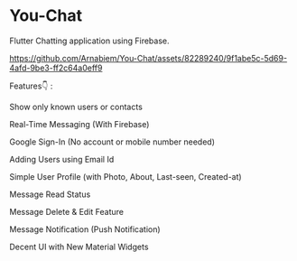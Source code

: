 # You-Chat
Flutter Chatting application using Firebase.



https://github.com/Arnabiem/You-Chat/assets/82289240/9f1abe5c-5d69-4afd-9be3-ff2c64a0eff9



Features👇 :

Show only known users or contacts

Real-Time Messaging (With Firebase)

Google Sign-In (No account or mobile number needed)

Adding Users using Email Id

Simple User Profile (with Photo, About, Last-seen, Created-at)

Message Read Status

Message Delete & Edit Feature

Message Notification (Push Notification)

Decent UI with New Material Widgets
